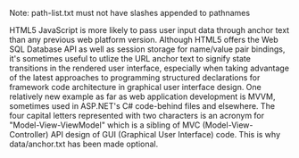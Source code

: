 Note: path-list.txt must not have slashes appended to pathnames

HTML5 JavaScript is more likely to pass user input data through anchor text 
than any previous web platform version.  Although HTML5 offers the Web SQL
Database API as well as session storage for name/value pair bindings, it's
sometimes useful to utlize the URL anchor text to signify state transitions
in the rendered user interface, especially when taking advantage of the latest
approaches to programming structured declarations for framework code architecture 
in graphical user interface design. One relatively new example as far as web
application development is MVVM, sometimes used in ASP.NET's C# code-behind files
and elsewhere. The four capital letters represented with two characters is an 
acronym for "Model-View-ViewModel" which is a sibling of MVC 
(Model-View-Controller) API design of GUI (Graphical User Interface) code. 
This is why data/anchor.txt has been made optional. 

